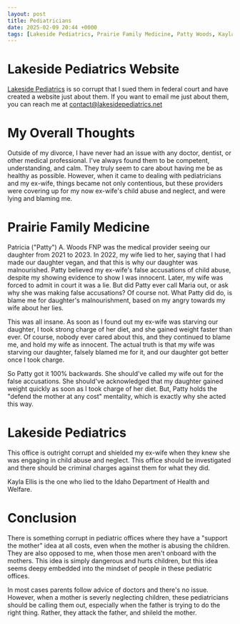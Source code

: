 ```yaml
---
layout: post
title: Pediatricians
date: 2025-02-09 20:44 +0000
tags: [Lakeside Pediatrics, Prairie Family Medicine, Patty Woods, Kayla Ellis]
---
```

# Lakeside Pediatrics Website

[Lakeside Pediatrics](https://www.lakesidepediatrics.net/) is so corrupt that I sued them in federal court and have created a website just about them. If you want to email me just about them, you can reach me at [contact@lakesidepediatrics.net](emailto:contact@lakesidepediatrics.net)

# My Overall Thoughts

Outside of my divorce, I have never had an issue with any doctor, dentist, or other medical professional. I've always found them to be competent, understanding, and calm. They truly seem to care about having me be as healthy as possible. However, when it came to dealing with pediatricians and my ex-wife, things became not only contentious, but these providers were covering up for my now ex-wife's child abuse and neglect, and were lying and blaming me. 

# Prairie Family Medicine

Patricia ("Patty") A. Woods FNP was the medical provider seeing our daughter from 2021 to 2023. In 2022, my wife lied to her, saying that I had made our daughter vegan, and that this is why our daughter was malnourished. Patty believed my ex-wife's false accusations of child abuse, despite my showing evidence to show I was innocent. Later, my wife was forced to admit in court it was a lie. But did Patty ever call Maria out, or ask why she was making false accusations? Of course not. What Patty did do, is blame me for daughter's malnourishment, based on my angry towards my wife about her lies.

This was all insane. As soon as I found out my ex-wife was starving our daughter, I took strong charge of her diet, and she gained weight faster than ever. Of course, nobody ever cared about this, and they continued to blame me, and hold my wife as innocent. The actual truth is that my wife was starving our daughter, falsely blamed me for it, and our daughter got better once I took charge. 

So Patty got it 100% backwards. She should've called my wife out for the false accusations. She should've acknowledged that my daughter gained weight quickly as soon as I took charge of her diet. But, Patty holds the "defend the mother at any cost" mentality, which is exactly why she acted this way. 

# Lakeside Pediatrics

This office is outright corrupt and shielded my ex-wife when they knew she was engaging in child abuse and neglect. This office should be investigated and there should be criminal charges against them for what they did.

Kayla Ellis is the one who lied to the Idaho Department of Health and Welfare. 

# Conclusion

There is something corrupt in pediatric offices where they have a "support the mother" idea at all costs, even when the mother is abusing the children. They are also opposed to me, when those men aren't onboard with the mothers. This idea is simply dangerous and hurts children, but this idea seems deepy embedded into the mindset of people in these pediatric offices.

In most cases parents follow advice of doctors and there's no issue. However, when a mother is severly neglecting children, these pediatricians should be calling them out, especially when the father is trying to do the right thing. Rather, they attack the father, and shileld the mother.
